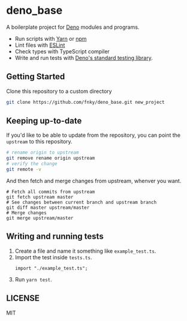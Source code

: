 # deno_base

A boilerplate project for [Deno](https://github.com/denoland/deno) modules and programs.

- Run scripts with [Yarn](https://yarnpkg.com/en/) or [npm](https://www.npmjs.com/)
- Lint files with [ESLint](https://eslint.org/)
- Check types with TypeScript compiler
- Write and run tests with [Deno's standard testing library](https://github.com/denoland/deno_std/tree/master/testing).

## Getting Started

Clone this repository to a custom directory

```sh
git clone https://github.com/fnky/deno_base.git new_project
```

## Keeping up-to-date

If you'd like to be able to update from the repository, you can point the `upstream` to this repository.

```sh
# rename origin to upstream
git remove rename origin upstream
# verify the change
git remote -v
```

And then fetch and merge changes from upstream, whenver you want.

```
# Fetch all commits from upstream
git fetch upstream master
# See changes between current branch and upstream branch
git diff master upstream/master
# Merge changes
git merge upstream/master
```

## Writing and running tests

1. Create a file and name it something like `example_test.ts`.
2. Import the test inside `tests.ts`.
    ```
    import "./example_test.ts";
    ```
3. Run `yarn test`.

## LICENSE

MIT
